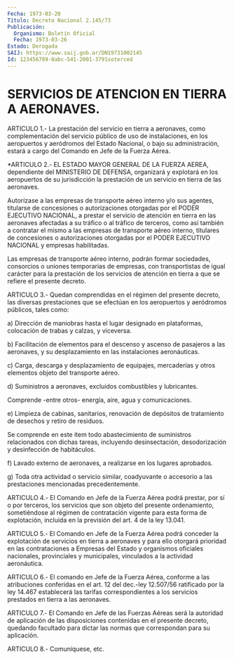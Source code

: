 ```yaml
---
Fecha: 1973-03-20
Título: Decreto Nacional 2.145/73
Publicación:
  Organismo: Boletín Oficial
  Fecha: 1973-03-26
Estado: Derogada
SAIJ: https://www.saij.gob.ar/DN19731002145
Id: 123456789-0abc-541-2001-3791soterced
---
```

# SERVICIOS DE ATENCION EN TIERRA A AERONAVES.

<a id="1"></a>
ARTICULO 1.- La prestación del servicio en tierra a aeronaves, como complementación del servicio público de uso de instalaciones, en los aeropuertos y aeródromos del Estado Nacional, o bajo su administración, estará a cargo del Comando en Jefe de la Fuerza Aérea.

<a id="2"></a>
*ARTICULO 2.- EL ESTADO MAYOR GENERAL DE LA FUERZA AEREA, dependiente del MINISTERIO DE DEFENSA, organizará y explotará en los aeropuertos de  su  jurisdicción  la prestación de un servicio en tierra de las aeronaves.

Autorízase  a  las  empresas  de  transporte  aéreo interno y/o sus agentes, titularse de concesiones o autorizaciones otorgadas por el PODER  EJECUTIVO  NACIONAL, a prestar el servicio  de  atención  en tierra en las aeronaves  afectadas  a  su  tráfico  o al tráfico de terceros, como así también a contratar el mismo a las  empresas  de transporte aéreo interno, titulares de concesiones o autorizaciones otorgadas  por  el PODER EJECUTIVO NACIONAL y empresas habilitadas.

Las empresas de transporte aéreo interno, podrán formar sociedades, consorcios o uniones  temporarias  de empresas, con transportistas de igual carácter para la prestación  de los servicios de atención en tierra a que se refiere el presente decreto.

<a id="3"></a>
ARTICULO 3.- Quedan comprendidas en el régimen del presente decreto, las diversas prestaciones que se efectúan en los aeropuertos y aeródromos públicos, tales como:

a) Dirección de maniobras hasta el lugar designado en plataformas, colocación de trabas y calzas, y viceversa.

b) Facilitación de elementos para el descenso y ascenso de pasajeros a las aeronaves, y su desplazamiento en las instalaciones aeronáuticas.

c) Carga, descarga y desplazamiento de equipajes, mercaderías y otros elementos objeto del transporte aéreo.

d) Suministros a aeronaves, excluidos combustibles y lubricantes.

Comprende -entre otros- energía, aire, agua y comunicaciones.

e) Limpieza de cabinas, sanitarios, renovación de depósitos de tratamiento de desechos y retiro de residuos.

Se comprende en este item todo abastecimiento de suministros relacionados con dichas tareas, incluyendo desinsectación, desodorización y desinfección de habitáculos.

f) Lavado externo de aeronaves, a realizarse en los lugares aprobados.

g) Toda otra actividad o servicio similar, coadyuvante o accesorio a las prestaciones mencionadas precedentemente.

<a id="4"></a>
ARTICULO 4.- El Comando en Jefe de la Fuerza Aérea podrá prestar, por sí o por terceros, los servicios que son objeto del presente ordenamiento, sometiéndose al régimen de contratación vigente para esta forma de explotación, incluida en la previsión del art. 4 de la ley 13.041.

<a id="5"></a>
ARTICULO 5.- El Comando en Jefe de la Fuerza Aérea podrá conceder la explotación de servicios en tierra a aeronaves y para ello otorgará prioridad en las contrataciones a Empresas del Estado y organismos oficiales nacionales, provinciales y municipales, vinculados a la actividad aeronáutica.

<a id="6"></a>
ARTICULO 6.- El comando en Jefe de la Fuerza Aérea, conforme a las atribuciones conferidas en el art. 12 del dec.-ley 12.507/56 ratificado por la ley 14.467 establecerá las tarifas correspondientes a los servicios prestados en tierra a las aeronaves.

<a id="7"></a>
ARTICULO 7.- El Comando en Jefe de las Fuerzas Aéreas será la autoridad de aplicación de las disposiciones contenidas en el presente decreto, quedando facultado para dictar las normas que correspondan para su aplicación.

<a id="8"></a>
ARTICULO 8.- Comuníquese, etc.